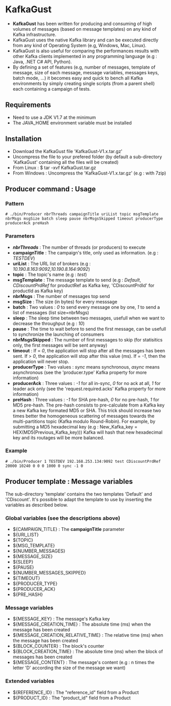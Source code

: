 # KafkaGust

* **KafkaGust** has been written for producing and consuming of high volumes of messages (based on message templates) on any kind of Kafka infrastructure.
* KafkaGust uses the native Kafka library and can be executed directly from any kind of Operating System (e.g, Windows, Mac, Linux).
* KafkaGust is also useful for comparing the performances results with other Kafka clients implemented in any programming language (e.g : Java, .NET C# API, Python).
* By defining a set of features (e.g, number of messages, template of message, size of each message, message variables, messages keys, batch mode, ...) it becomes easy and quick to bench all Kafka environments by simply creating single scripts (from a parent shell) each containing a campaign of tests.

## Requirements
* Need to use a JDK V1.7 at the minimum
* The JAVA_HOME environment variable must be installed

## Installation
* Download the KafkaGust file 'KafkaGust-V1.x.tar.gz'
* Uncompress the file to your prefered folder (by default a sub-directory 'KafkaGust' containing all the files will be created)
* From Linux : $ tar -xvf KafkaGust.tar.gz
* From Windows : Uncompress the 'KafkaGust-V1.x.tar.gz' (e.g : with 7zip)

## Producer command : Usage
### Pattern
```
# ./bin/Producer nbrThreads campaignTitle uriList topic msgTemplate nbrMsgs msgSize batch sleep pause nbrMsgsSkipped timeout producerType producerAck preHash
```

### Parameters
* ***nbrThreads*** : The number of threads (or producers) to execute
* **campaignTitle** : The campaign's title, only used as information. (e.g : *TESTDEV*)
* **uriList** : The URL list of brokers (e.g : *10.190.8.163:9092,10.190.8.164:9092*)
* **topic** : The topic's name (e.g : *test*)
* **msgTemplate** : The message template to send (e.g : *Default*, *CDiscountPrdRef* for productRef as Kafka key, 'CDiscountPrdId' for productId as Kafka key)
* **nbrMsgs** : The number of messages top send
* **msgSize** : The size (in bytes) for every messsage
* **batch** : Two values : *0* to send every message one by one, *1* to send a list of messages (list size=nbrMsgs)
* **sleep** : The sleep time between two messages, usefull when we want to decrease the throughput (e.g : *10*)
* **pause** : The time to wait before to send the first message, can be usefull to synchronize the launching of consumers
* **nbrMsgsSkipped** : The number of first messages to skip (for statisitics only, the first messages will be sent anyway)
* **timeout** : If = *0*, the application will stop after all the messages has been sent. If > *0*, the application will stop after this value (ms). If = *-1*, then the application will never stop.
* **producerType** : Two values : *sync* means synchronous, *async* means asynchronous (see the 'producer.type' Kafka property for more information)
* **producerAck** : Three values : *-1* for all in-sync, *0* for no ack at all, *1* for leader ack only (see the 'request.required.acks' Kafka property for more information)
* **preHash** : Three values : *-1* for SHA pre-hash, *0* for no pre-hash, *1* for MD5 pre-hash.
The pre-hash consists to pre-calculate from a Kafka key a new Kafka key formated MD5 or SHA.
This trick should increase two times better the homogeneous scattering of messages towards the multi-partitions topic (Kafka modulo Round-Robin).
For example, by submitting a MD5 hexadecimal key (e.g : New_Kafka_key = HEX(MD5(Previous_Kafka_key)))
Kafka will hash that new hexadecimal key and its routages will be more balanced.

### Example
```
# ./bin/Producer 1 TESTDEV 192.168.253.134:9092 test CDiscountPrdRef 20000 10240 0 0 0 1000 0 sync -1 0
```

## Producer template : Message variables
The sub-directory 'template' contains the two templates 'Default' and 'CDiscount'.
It's possible to adapt the template to use by inserting the variables as described below.

### Global variables (see the descriptions above)
* ${CAMPAIGN_TITLE} : The **campaignTitle** parameter
* ${URI_LIST}
* ${TOPIC}
* ${MSG_TEMPLATE}
* ${NUMBER_MESSAGES}
* ${MESSAGE_SIZE}
* ${SLEEP}
* ${PAUSE}
* ${NUMBER_MESSAGES_SKIPPED}
* ${TIMEOUT}
* ${PRODUCER_TYPE}
* ${PRODUCER_ACK}
* ${PRE_HASH}

### Message variables
* ${MESSAGE_KEY} : The message's Kafka key
* ${MESSAGE_CREATION_TIME} : The absolute time (ms) when the message has been created
* ${MESSAGE_CREATION_RELATIVE_TIME} : The relative time (ms) when the message has been created
* ${BLOCK_COUNTER} : The block's counter
* ${BLOCK_CREATION_TIME} : The absolute time (ms) when the block of messages has been created
* ${MESSAGE_CONTENT} : The message's content (e.g : n times the letter 'D' according the size of the message we want)

### Extended variables 
* ${REFERENCE_ID} : The "reference_id" field from a Product
* ${PRODUCT_ID} : The "product_id" field from a Product
